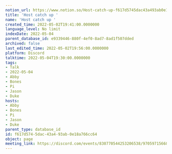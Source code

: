 ```yaml
---
notion_url: https://www.notion.so/Host-catch-up-f617d5745dac43a493ab0e18a766cc64
title: 'Host catch up '
name: 'Host catch up '
created_time: 2022-05-02T19:41:00.0000000
language_level: No limit
indexDate: 2022-05-04
parent_database_id: e9339446-880f-4ef0-8ad7-8ad1f507dded
archived: false
last_edited_time: 2022-05-02T19:56:00.0000000
platform: Discord
talktime: 2022-05-04T19:30:00.0000000
tags:
- Talk
- 2022-05-04
- Abby
- Bones
- Pi
- Jason
- Duke
hosts:
- Abby
- Bones
- Pi
- Jason
- Duke
parent_type: database_id
id: f617d574-5dac-43a4-93ab-0e18a766cc64
object: page
meeting_link: https://discord.com/events/830770544253206538/970597156681568276
---
```





